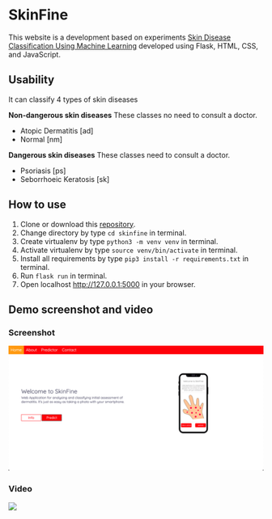 # SkinFine
This website is a development based on experiments [Skin Disease Classification Using Machine Learning](https://github.com/5hyfilm/skin-diseases-classification-using-machine-learning) developed using Flask, HTML, CSS, and JavaScript.

## Usability
It can classify 4 types of skin diseases

**Non-dangerous skin diseases**
These classes no need to consult a doctor.

- Atopic Dermatitis [ad]
- Normal [nm]

**Dangerous skin diseases**
These classes need to consult a doctor.
- Psoriasis [ps]
- Seborrhoeic Keratosis [sk]

## How to use
1. Clone or download this [repository](https://github.com/5hyfilm/skinfine).
2. Change directory by type ```cd skinfine``` in terminal.
3. Create virtualenv by type ```python3 -m venv venv``` in terminal.
4. Activate virtualenv by type ```source venv/bin/activate``` in terminal.
5. Install all requirements by type ```pip3 install -r requirements.txt``` in terminal.
6. Run ```flask run``` in terminal.
7. Open localhost http://127.0.0.1:5000 in your browser.

## Demo screenshot and video
### Screenshot
<img src="https://github.com/5hyfilm/skinfine/blob/main/webscreenshot.png">

### Video
[<img src="https://img.youtube.com/vi/ryzXCvbMIfE/maxresdefault.jpg">](https://youtu.be/ryzXCvbMIfE)
